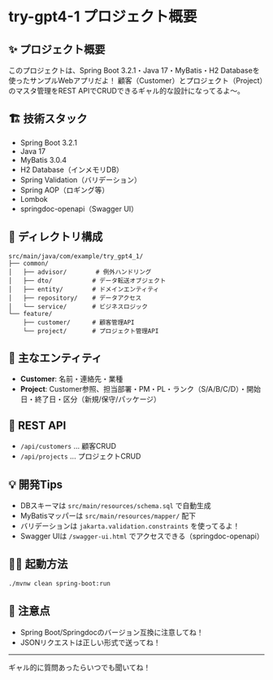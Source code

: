 # try-gpt4-1 プロジェクト概要

## ✨ プロジェクト概要

このプロジェクトは、Spring Boot 3.2.1・Java 17・MyBatis・H2 Databaseを使ったサンプルWebアプリだよ！
顧客（Customer）とプロジェクト（Project）のマスタ管理をREST APIでCRUDできるギャル的な設計になってるよ〜。

## 🏗️ 技術スタック
- Spring Boot 3.2.1
- Java 17
- MyBatis 3.0.4
- H2 Database（インメモリDB）
- Spring Validation（バリデーション）
- Spring AOP（ロギング等）
- Lombok
- springdoc-openapi（Swagger UI）

## 📁 ディレクトリ構成
```
src/main/java/com/example/try_gpt4_1/
├── common/
│   ├── advisor/        # 例外ハンドリング
│   ├── dto/           # データ転送オブジェクト
│   ├── entity/        # ドメインエンティティ
│   ├── repository/    # データアクセス
│   └── service/       # ビジネスロジック
└── feature/
    ├── customer/      # 顧客管理API
    └── project/       # プロジェクト管理API
```

## 📝 主なエンティティ
- **Customer**: 名前・連絡先・業種
- **Project**: Customer参照、担当部署・PM・PL・ランク（S/A/B/C/D）・開始日・終了日・区分（新規/保守/パッケージ）

## 🚀 REST API
- `/api/customers` ... 顧客CRUD
- `/api/projects` ... プロジェクトCRUD

## 💡 開発Tips
- DBスキーマは `src/main/resources/schema.sql` で自動生成
- MyBatisマッパーは `src/main/resources/mapper/` 配下
- バリデーションは `jakarta.validation.constraints` を使ってるよ！
- Swagger UIは `/swagger-ui.html` でアクセスできる（springdoc-openapi）

## 🏃‍♀️ 起動方法
```bash
./mvnw clean spring-boot:run
```

## 🦋 注意点
- Spring Boot/Springdocのバージョン互換に注意してね！
- JSONリクエストは正しい形式で送ってね！

---
ギャル的に質問あったらいつでも聞いてね！

